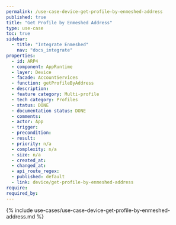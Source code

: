 ```yaml
---
permalink: /use-case-device-get-profile-by-enmeshed-address
published: true
title: "Get Profile by Enmeshed Address"
type: use-case
toc: true
sidebar:
  - title: "Integrate Enmeshed"
    nav: "docs_integrate"
properties:
  - id: ARP4
  - component: AppRuntime
  - layer: Device
  - facade: AccountServices
  - function: getProfileByAddress
  - description:
  - feature category: Multi-profile
  - tech category: Profiles
  - status: DONE
  - documentation status: DONE
  - comments:
  - actor: App
  - trigger:
  - precondition:
  - result:
  - priority: n/a
  - complexity: n/a
  - size: n/a
  - created_at:
  - changed_at:
  - api_route_regex:
  - published: default
  - link: device/get-profile-by-enmeshed-address
require:
required_by:
---
```


{% include use-cases/use-case-device-get-profile-by-enmeshed-address.md %}
